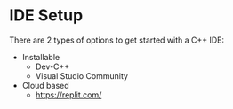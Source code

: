 
# IDE Setup

There are 2 types of options to get started with a C++ IDE:

- Installable
	- Dev-C++ 
	- Visual Studio Community
- Cloud based
	- https://replit.com/ 